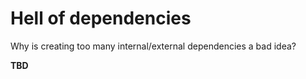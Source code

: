 # Hell of dependencies

Why is creating too many internal/external dependencies a bad idea?

**TBD**